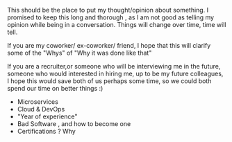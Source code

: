 This should be the place to put my thought/opinion about something. I promised to keep this long and thorough , as I am not good as telling my opinion while being in a conversation.
Things will change over time, time will tell.

If you are my coworker/ ex-coworker/ friend, I hope that this will clarify some of the "Whys" of "Why it was done like that" 

If you are a recruiter,or someone who will be interviewing me in the future, someone who would interested in hiring me, up to be my future colleagues, I hope this would save both of us perhaps some time, so we could both spend our time on better things :)

- Microservices
- Cloud & DevOps
- "Year of experience"
- Bad Software , and how to become one
- Certifications ? Why
